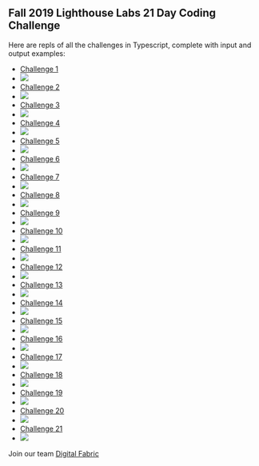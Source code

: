 ## Fall 2019 Lighthouse Labs 21 Day Coding Challenge ##

Here are repls of all the challenges in Typescript, complete with input and output examples:

* [Challenge 1](https://repl.it/@digitalfabric/challenge1)
* [![](https://img.youtube.com/vi/4b825sXVejI/0.jpg)](https://www.youtube.com/watch?v=4b825sXVejI)
* [Challenge 2](https://repl.it/@digitalfabric/challenge2)
* [![](https://img.youtube.com/vi/4b825sXVejI/0.jpg)](https://www.youtube.com/watch?v=4b825sXVejI)
* [Challenge 3](https://repl.it/@digitalfabric/challenge3)
* [![](https://img.youtube.com/vi/4b825sXVejI/0.jpg)](https://www.youtube.com/watch?v=4b825sXVejI)
* [Challenge 4](https://repl.it/@digitalfabric/challenge4)
* [![](https://img.youtube.com/vi/4b825sXVejI/0.jpg)](https://www.youtube.com/watch?v=4b825sXVejI)
* [Challenge 5](https://repl.it/@digitalfabric/challenge5)
* [![](https://img.youtube.com/vi/4b825sXVejI/0.jpg)](https://www.youtube.com/watch?v=4b825sXVejI)
* [Challenge 6](https://repl.it/@digitalfabric/challenge6)
* [![](https://img.youtube.com/vi/4b825sXVejI/0.jpg)](https://www.youtube.com/watch?v=4b825sXVejI)
* [Challenge 7](https://repl.it/@digitalfabric/challenge7)
* [![](https://img.youtube.com/vi/4b825sXVejI/0.jpg)](https://www.youtube.com/watch?v=4b825sXVejI)
* [Challenge 8](https://repl.it/@digitalfabric/challenge8)
* [![](https://img.youtube.com/vi/4b825sXVejI/0.jpg)](https://www.youtube.com/watch?v=4b825sXVejI)
* [Challenge 9](https://repl.it/@digitalfabric/challenge9)
* [![](https://img.youtube.com/vi/4b825sXVejI/0.jpg)](https://www.youtube.com/watch?v=4b825sXVejI)
* [Challenge 10](https://repl.it/@digitalfabric/challenge10)
* [![](https://img.youtube.com/vi/4b825sXVejI/0.jpg)](https://www.youtube.com/watch?v=4b825sXVejI)
* [Challenge 11](https://repl.it/@digitalfabric/challenge11)
* [![](https://img.youtube.com/vi/4b825sXVejI/0.jpg)](https://www.youtube.com/watch?v=4b825sXVejI)
* [Challenge 12](https://repl.it/@digitalfabric/challenge12)
* [![](https://img.youtube.com/vi/4b825sXVejI/0.jpg)](https://www.youtube.com/watch?v=4b825sXVejI)
* [Challenge 13](https://repl.it/@digitalfabric/challenge13)
* [![](https://img.youtube.com/vi/4b825sXVejI/0.jpg)](https://www.youtube.com/watch?v=4b825sXVejI)
* [Challenge 14](https://repl.it/@digitalfabric/challenge14)
* [![](https://img.youtube.com/vi/4b825sXVejI/0.jpg)](https://www.youtube.com/watch?v=4b825sXVejI)
* [Challenge 15](https://repl.it/@digitalfabric/challenge15)
* [![](https://img.youtube.com/vi/4b825sXVejI/0.jpg)](https://www.youtube.com/watch?v=4b825sXVejI)
* [Challenge 16](https://repl.it/@digitalfabric/challenge16)
* [![](https://img.youtube.com/vi/4b825sXVejI/0.jpg)](https://www.youtube.com/watch?v=4b825sXVejI)
* [Challenge 17](https://repl.it/@digitalfabric/challenge17)
* [![](https://img.youtube.com/vi/4b825sXVejI/0.jpg)](https://www.youtube.com/watch?v=4b825sXVejI)
* [Challenge 18](https://repl.it/@digitalfabric/challenge18)
* [![](https://img.youtube.com/vi/4b825sXVejI/0.jpg)](https://www.youtube.com/watch?v=4b825sXVejI)
* [Challenge 19](https://repl.it/@digitalfabric/challenge19)
* [![](https://img.youtube.com/vi/4b825sXVejI/0.jpg)](https://www.youtube.com/watch?v=4b825sXVejI)
* [Challenge 20](https://repl.it/@digitalfabric/challenge20)
* [![](https://img.youtube.com/vi/4b825sXVejI/0.jpg)](https://www.youtube.com/watch?v=4b825sXVejI)
* [Challenge 21](https://repl.it/@digitalfabric/challenge21)
* [![](https://img.youtube.com/vi/4b825sXVejI/0.jpg)](https://www.youtube.com/watch?v=4b825sXVejI)

Join our team [Digital Fabric](https://coding-challenge.lighthouselabs.ca/teams/join/digital-fabric)
